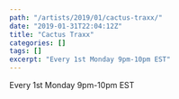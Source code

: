 ```yaml
---
path: "/artists/2019/01/cactus-traxx/"
date: "2019-01-31T22:04:12Z"
title: "Cactus Traxx"
categories: []
tags: []
excerpt: "Every 1st Monday 9pm-10pm EST"
---
```


Every 1st Monday 9pm-10pm EST